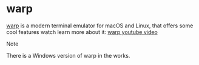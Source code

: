 # warp

[warp](https://www.warp.dev) is a modern terminal emulator for macOS and Linux, that offers some cool features watch learn more about it:
[warp youtube video](https://www.youtube.com/watch?v=34INSNevPOk)

> [!NOTE]
> There is a Windows version of warp in the works.